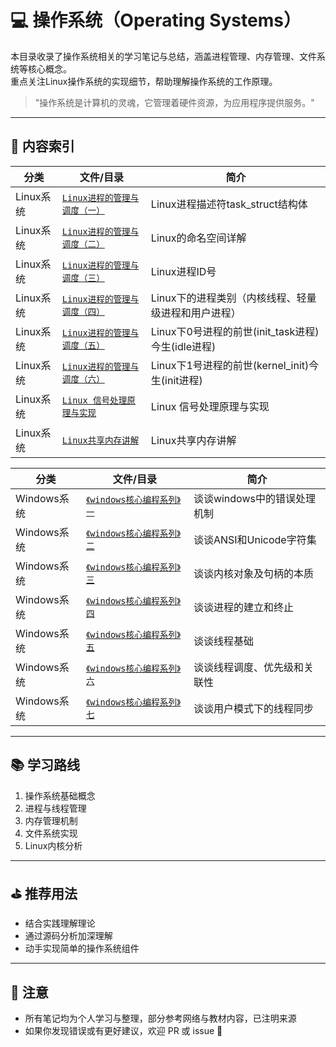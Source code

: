 # 💻 操作系统（Operating Systems）

本目录收录了操作系统相关的学习笔记与总结，涵盖进程管理、内存管理、文件系统等核心概念。  
重点关注Linux操作系统的实现细节，帮助理解操作系统的工作原理。

> "操作系统是计算机的灵魂，它管理着硬件资源，为应用程序提供服务。"

---

## 📘 内容索引

| 分类 | 文件/目录 | 简介 |
|------|-----------|------|
| Linux系统 | [`Linux进程的管理与调度（一）`](./Linux/2025-06-14-1749900608/index.md) | Linux进程描述符task_struct结构体 |
| Linux系统 | [`Linux进程的管理与调度（二）`](./Linux/2025-06-16-1750087421/index.md) | Linux的命名空间详解 |
| Linux系统 | [`Linux进程的管理与调度（三）`](./Linux/2025-06-16-1750087322/index.md) | Linux进程ID号 |
| Linux系统 | [`Linux进程的管理与调度（四）`](./Linux/2025-06-16-1750087340/index.md) | Linux下的进程类别（内核线程、轻量级进程和用户进程） |
| Linux系统 | [`Linux进程的管理与调度（五）`](./Linux/2025-06-16-1750087361/index.md) | Linux下0号进程的前世(init_task进程)今生(idle进程) |
| Linux系统 | [`Linux进程的管理与调度（六）`](./Linux/2025-06-16-1750087379/index.md) | Linux下1号进程的前世(kernel_init)今生(init进程) |
| Linux系统 | [`Linux 信号处理原理与实现`](./Linux/2025-06-14-1749900161/index.md) | Linux 信号处理原理与实现 |
| Linux系统 | [`Linux共享内存讲解`](./Linux/2025-06-22-1750602749/index.md) | Linux共享内存讲解 |

| 分类 | 文件/目录 | 简介 |
|------|-----------|------|
| Windows系统 | [`《windows核心编程系列》一`](./Windows/2025-06-23-1750692782/index.md) | 谈谈windows中的错误处理机制 |
| Windows系统 | [`《windows核心编程系列》二`](./Windows/2025-06-23-1750693288/index.md) | 谈谈ANSI和Unicode字符集 |
| Windows系统 | [`《windows核心编程系列》三`](./Windows/2025-06-23-1750693431/index.md) | 谈谈内核对象及句柄的本质 |
| Windows系统 | [`《windows核心编程系列》四`](./Windows/2025-06-23-1750693451/index.md) | 谈谈进程的建立和终止 |
| Windows系统 | [`《windows核心编程系列》五`](./Windows/2025-06-23-1750693486/index.md) | 谈谈线程基础 |
| Windows系统 | [`《windows核心编程系列》六`](./Windows/2025-06-25-1750865964/index.md) | 谈谈线程调度、优先级和关联性 |
| Windows系统 | [`《windows核心编程系列》七`](./Windows/2025-06-25-1750865983/index.md) | 谈谈用户模式下的线程同步 |

---

## 📚 学习路线

1. 操作系统基础概念
2. 进程与线程管理
3. 内存管理机制
4. 文件系统实现
5. Linux内核分析

---

## ⛳ 推荐用法

- 结合实践理解理论
- 通过源码分析加深理解
- 动手实现简单的操作系统组件

---

## 📌 注意

- 所有笔记均为个人学习与整理，部分参考网络与教材内容，已注明来源
- 如果你发现错误或有更好建议，欢迎 PR 或 issue 🙌